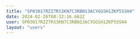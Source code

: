 ```yaml
---
title: "SP03017RZZ7RS3KN7C3RBN13ACYGGSH1ZKP5SSH4"
date: 2024-02-26T08:32:16.662Z
user: SP03017RZZ7RS3KN7C3RBN13ACYGGSH1ZKP5SSH4
layout: "users"
---
```

    